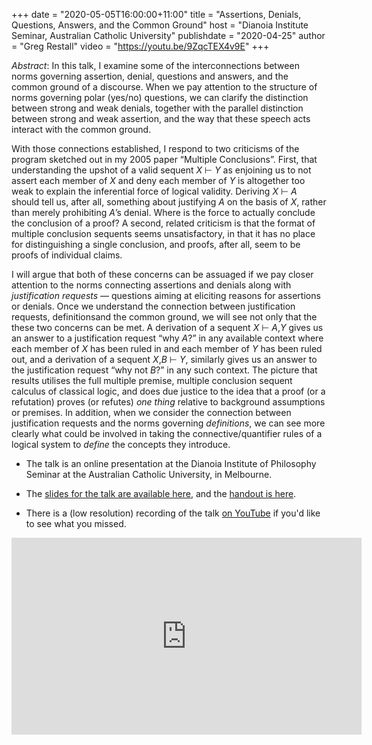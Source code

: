 +++
date = "2020-05-05T16:00:00+11:00"
title = "Assertions, Denials, Questions, Answers, and the Common Ground"
host = "Dianoia Institute Seminar, Australian Catholic University"
publishdate = "2020-04-25"
author = "Greg Restall"
video = "https://youtu.be/9ZqcTEX4v9E"
+++

*Abstract*: In this talk, I examine some of the interconnections between norms governing assertion, denial, questions and answers, and the common ground of a discourse. When we pay attention to the structure of norms governing polar (yes/no) questions, we can clarify the distinction between strong and weak denials, together with the parallel distinction between strong and weak assertion, and the way that these speech acts interact with the common ground. 


With those connections established, I respond to two criticisms of the program sketched out in my 2005 paper &ldquo;Multiple Conclusions&rdquo;. First, that understanding the upshot of a valid sequent *X* &#x22A2; *Y* as enjoining us to not assert each member of *X* and deny each member of *Y* is altogether too weak to explain the inferential force of logical validity. Deriving *X* &#x22A2; *A* should tell us, after all, something about justifying *A* on the basis of *X*, rather than merely prohibiting *A*&rsquo;s denial. Where is the force to actually conclude the conclusion of a proof? A second, related criticism is that the format of multiple conclusion sequents seems unsatisfactory, in that it has no place for distinguishing a single conclusion, and proofs, after all, seem to be proofs of individual claims. 

I will argue that both of these concerns can be assuaged if we pay closer attention to the norms connecting assertions and denials along with *justification requests* — questions aiming at eliciting reasons for assertions or denials. Once we understand the connection between justification requests, definitionsand the common ground, we will see not only that the these two concerns can be met. A derivation of a sequent *X* &#x22A2; *A*,*Y* gives us an answer to a justification request &ldquo;why *A*?” in any available context where each member of *X* has been ruled in and each member of *Y* has been ruled out, and a derivation of a sequent *X*,*B* &#x22A2; *Y*, similarly gives us an answer to the justification request &ldquo;why not *B*?&rdquo; in any such context. The picture that results utilises the full multiple premise, multiple conclusion sequent calculus of classical logic, and does due justice to the idea that a proof (or a refutation) proves (or refutes) *one thing* relative to background assumptions or premises. In addition, when we consider the connection between justification requests and the norms governing *definitions*, we can see more clearly what could be involved in taking the connective/quantifier rules of a logical system to *define* the concepts they introduce. 

* The talk is an online presentation at the Dianoia Institute of Philosophy Seminar at the Australian Catholic University, in Melbourne.

* The [slides for the talk are available here](/slides/assertion-denial-common-ground-slides-acu.pdf), and the [handout is here](/handouts/assertion-denial-common-ground-handout-acu.pdf).

* There is a (low resolution) recording of the talk [on YouTube](https://youtu.be/9ZqcTEX4v9E) if you'd like to see what you missed.

<iframe width="560" height="315" src="https://www.youtube.com/embed/9ZqcTEX4v9E" frameborder="0" allow="accelerometer; autoplay; encrypted-media; gyroscope; picture-in-picture" allowfullscreen></iframe>